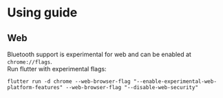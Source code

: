 # Using guide

## Web
Bluetooth support is experimental for web and can be enabled at `chrome://flags`.  
Run flutter with experimental flags:
```
flutter run -d chrome --web-browser-flag "--enable-experimental-web-platform-features" --web-browser-flag "--disable-web-security"
```